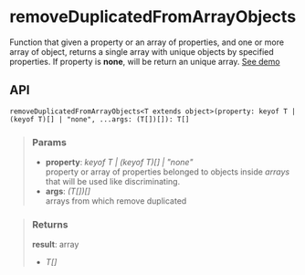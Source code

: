 # removeDuplicatedFromArrayObjects
Function that given a property or an array of properties, and one or more array of object, returns a single array with unique objects by specified properties. If property is __none__, will be return an unique array. [See demo](https://ndriadev.github.io/react-tools/#/utils/removeDuplicatedFromArrayObjects)

## API

```tsx
removeDuplicatedFromArrayObjects<T extends object>(property: keyof T | (keyof T)[] | "none", ...args: (T[])[]): T[]
```

> ### Params
>
> - __property__: _keyof T | (keyof T)[] | "none"_  
property or array of properties belonged to objects inside _arrays_ that will be used like discriminating.
> - __args__: _(T[])[]_  
arrays from which remove duplicated
>


> ### Returns
>
> __result__: array
> - _T[]_  
>